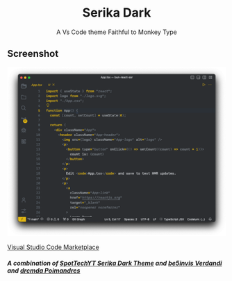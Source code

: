 <h1 align="center">Serika Dark</h1>
<p align="center">A Vs Code theme Faithful to Monkey Type</p>

## Screenshot

![Serika Dark](./assets/screenshot.png)

[Visual Studio Code Marketplace](https://marketplace.visualstudio.com/items?itemName=HenryChea.serika-dark-vscode)

##### A combination of [SpotTechYT Serika Dark Theme](https://github.com/SpotechYT/serika-dark-vscode) and [be5invis Verdandi](https://github.com/be5invis/vsc-theme-verdandi/tree/master) and [drcmda Poimandres](https://github.com/drcmda/poimandres-theme/tree/main)

